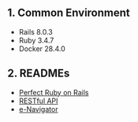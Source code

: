 ## 1. Common Environment

- Rails 8.0.3
- Ruby 3.4.7
- Docker 28.4.0

## 2. READMEs

- [Perfect Ruby on Rails](./perfect-ruby-on-rails/README.md)
- [RESTful API](./restful-api/README.md)
- [e-Navigator](./e-navigator/README.md)
